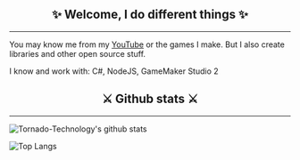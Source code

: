 <h2 align="center">✨ Welcome, I do different things ✨</h2>

---

You may know me from my [YouTube](https://www.youtube.com/channel/UCyycIj2oeDsGdrOhMpDI5VA) or the games I make. But I also create libraries and other open source stuff.

I know and work with: C#, NodeJS, GameMaker Studio 2

<h2 align="center">⚔️ Github stats ⚔️</h2>

---

![Tornado-Technology's github stats](https://github-readme-stats.vercel.app/api?username=Tornado-Technology&show_icons=true&theme=ocean_dark)

![Top Langs](https://github-readme-stats.vercel.app/api/top-langs/?username=Tornado-Technology&layout=compact&theme=ocean_dark)
